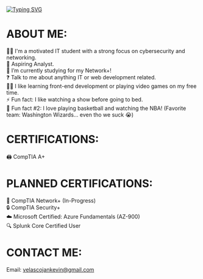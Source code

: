 [![Typing SVG](https://readme-typing-svg.demolab.com?font=Fira+Code&weight=600&size=24&pause=1000&color=36F75A&width=435&lines=Hi%2C+I'm+J.K.!;Welcome+to+my+profile!+%3AD)](https://git.io/typing-svg)
  
# ABOUT ME:
👨‍🎓 I'm a motivated IT student with a strong focus on cybersecurity and networking.<br>🚀 Aspiring Analyst.<br>🌱 I’m currently studying for my Network+!<br>❓ Talk to me about anything IT or web development related.</br> 🧑‍💻 I like learning front-end development or playing video games on my free time.</br> ⚡ Fun fact: I like watching a show before going to bed.</br> 🏀 Fun fact #2: I love playing basketball and watching the NBA! (Favorite team: Washington Wizards... even tho we suck 😭)

# CERTIFICATIONS:
🖨️ CompTIA A+ 

# PLANNED CERTIFICATIONS:
📶 CompTIA Network+ (In-Progress)<br> 🔒 CompTIA Security+<br> ☁️ Microsoft Certified: Azure Fundamentals (AZ-900)<br> 🔍 Splunk Core Certified User 

# CONTACT ME:
Email: velascojankevin@gmail.com



